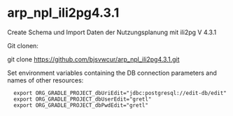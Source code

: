 # arp_npl_ili2pg4.3.1
Create Schema und Import Daten der Nutzungsplanung mit ili2pg V 4.3.1

Git clonen:

git clone https://github.com/bjsvwcur/arp_npl_ili2pg4.3.1.git


Set environment variables containing the DB connection parameters and names of other resources:
```
  export ORG_GRADLE_PROJECT_dbUriEdit="jdbc:postgresql://edit-db/edit"
  export ORG_GRADLE_PROJECT_dbUserEdit="gretl"
  export ORG_GRADLE_PROJECT_dbPwdEdit="gretl"
```
